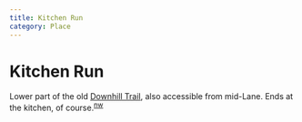 ```yaml
---
title: Kitchen Run
category: Place
---
```

# Kitchen Run

Lower part of the old [Downhill Trail](/Run/Downhill-Trail), also accessible from mid-Lane. Ends at the kitchen, of course.<sup>[nw][]</sup>

[map]: Meany-Map
[nw]: Names-Walt "Meany Names by Walter Little, 1984"
